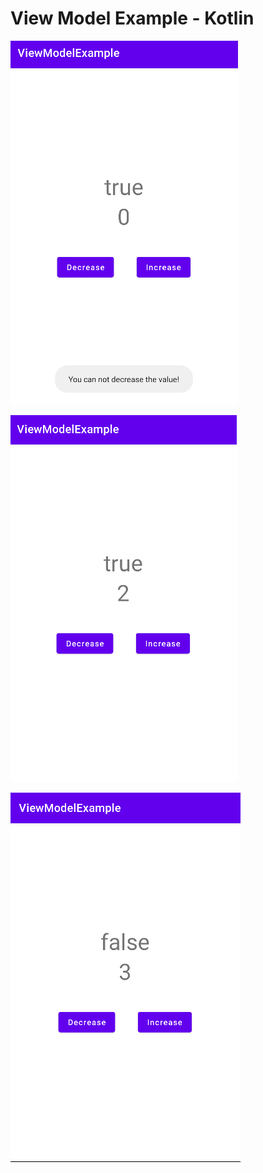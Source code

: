 # View Model Example - Kotlin

![example](./images/ex3.png)

![example](./images/ex1.png)

![example](./images/ex2.png)